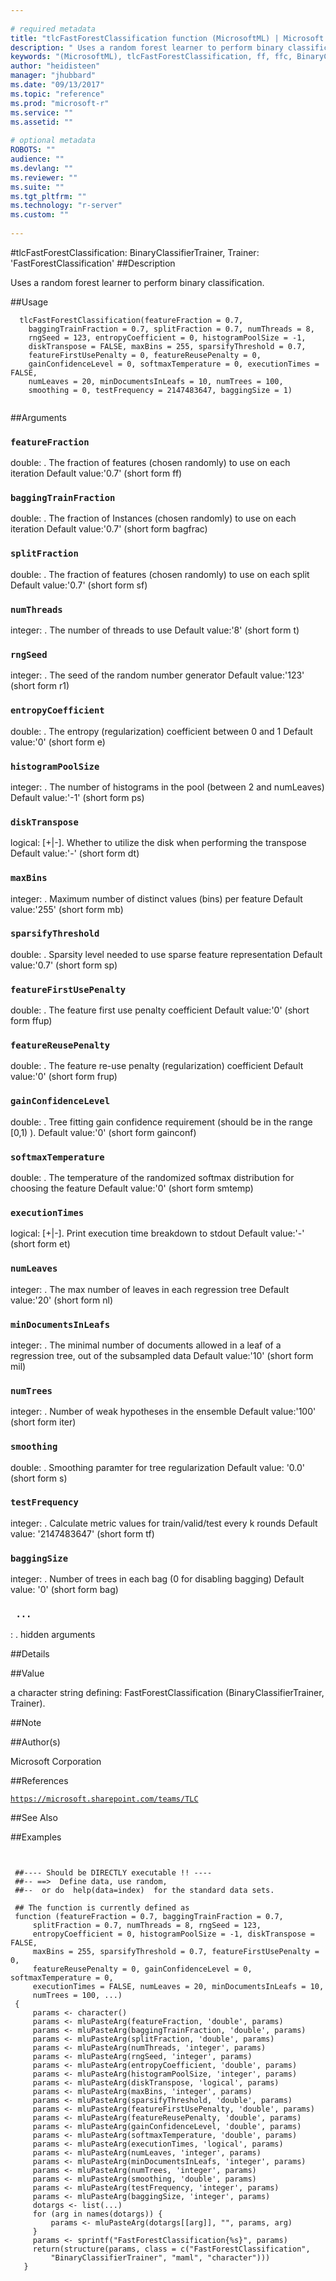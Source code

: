 ```yaml
--- 
 
# required metadata 
title: "tlcFastForestClassification function (MicrosoftML) | Microsoft Docs" 
description: " Uses a random forest learner to perform binary classification. " 
keywords: "(MicrosoftML), tlcFastForestClassification, ff, ffc, BinaryClassifierTrainer, Trainer" 
author: "heidisteen" 
manager: "jhubbard" 
ms.date: "09/13/2017" 
ms.topic: "reference" 
ms.prod: "microsoft-r" 
ms.service: "" 
ms.assetid: "" 
 
# optional metadata 
ROBOTS: "" 
audience: "" 
ms.devlang: "" 
ms.reviewer: "" 
ms.suite: "" 
ms.tgt_pltfrm: "" 
ms.technology: "r-server" 
ms.custom: "" 
 
--- 
```

 
 
 
 
 
 
 #tlcFastForestClassification: BinaryClassifierTrainer, Trainer: 'FastForestClassification' 
 ##Description
 
Uses a random forest learner to perform binary classification.
 
 
 ##Usage

```   
  tlcFastForestClassification(featureFraction = 0.7,
    baggingTrainFraction = 0.7, splitFraction = 0.7, numThreads = 8,
    rngSeed = 123, entropyCoefficient = 0, histogramPoolSize = -1,
    diskTranspose = FALSE, maxBins = 255, sparsifyThreshold = 0.7,
    featureFirstUsePenalty = 0, featureReusePenalty = 0,
    gainConfidenceLevel = 0, softmaxTemperature = 0, executionTimes = FALSE,
    numLeaves = 20, minDocumentsInLeafs = 10, numTrees = 100,
    smoothing = 0, testFrequency = 2147483647, baggingSize = 1)
 
```
 
 ##Arguments

   
  
 ### `featureFraction`
 double: <float>. The fraction of features (chosen randomly) to use on each iteration Default value:'0.7' (short form ff) 
  
  
  
 ### `baggingTrainFraction`
 double: <float>. The fraction of Instances (chosen randomly) to use on each iteration Default value:'0.7' (short form bagfrac) 
  
  
  
 ### `splitFraction`
 double: <float>. The fraction of features (chosen randomly) to use on each split Default value:'0.7' (short form sf) 
  
  
  
 ### `numThreads`
 integer: <int>. The number of threads to use Default value:'8' (short form t) 
  
  
  
 ### `rngSeed`
 integer: <int>. The seed of the random number generator Default value:'123' (short form r1) 
  
  
  
 ### `entropyCoefficient`
 double: <float>. The entropy (regularization) coefficient between 0 and 1 Default value:'0' (short form e) 
  
  
  
 ### `histogramPoolSize`
 integer: <int>. The number of histograms in the pool (between 2 and numLeaves) Default value:'-1' (short form ps) 
  
  
  
 ### `diskTranspose`
 logical: [+|-]. Whether to utilize the disk when performing the transpose Default value:'-' (short form dt) 
  
  
  
 ### `maxBins`
 integer: <int>. Maximum number of distinct values (bins) per feature Default value:'255' (short form mb) 
  
  
  
 ### `sparsifyThreshold`
 double: <float>. Sparsity level needed to use sparse feature representation Default value:'0.7' (short form sp) 
  
  
  
 ### `featureFirstUsePenalty`
 double: <float>. The feature first use penalty coefficient Default value:'0' (short form ffup) 
  
  
  
 ### `featureReusePenalty`
 double: <float>. The feature re-use penalty (regularization) coefficient Default value:'0' (short form frup) 
  
  
  
 ### `gainConfidenceLevel`
 double: <float>. Tree fitting gain confidence requirement (should be in the range [0,1) ). Default value:'0' (short form gainconf) 
  
  
  
 ### `softmaxTemperature`
 double: <float>. The temperature of the randomized softmax distribution for choosing the feature Default value:'0' (short form smtemp) 
  
  
  
 ### `executionTimes`
 logical: [+|-]. Print execution time breakdown to stdout Default value:'-' (short form et) 
  
  
  
 ### `numLeaves`
 integer: <int>. The max number of leaves in each regression tree Default value:'20' (short form nl) 
  
  
  
 ### `minDocumentsInLeafs`
 integer: <int>. The minimal number of documents allowed in a leaf of a regression tree, out of the subsampled data Default value:'10' (short form mil) 
  
  
  
 ### `numTrees`
 integer: <int>. Number of weak hypotheses in the ensemble Default value:'100' (short form iter) 
  
  
  
 ### `smoothing`
 double: <float>. Smoothing paramter for tree regularization Default value: '0.0' (short form s) 
  
  
  
 ### `testFrequency`
 integer: <int>. Calculate metric values for train/valid/test  every k rounds Default value: '2147483647' (short form tf) 
  
  
  
 ### `baggingSize`
 integer: <int>. Number of trees in each bag (0 for disabling bagging) Default value: '0' (short form bag) 
  
  
  
 ### ` ...`
 : . hidden arguments 
  
 
 
 ##Details
 

 
 
 ##Value
 
a character string defining: FastForestClassification
(BinaryClassifierTrainer, Trainer).
 
 ##Note
 

 
 
 ##Author(s)
 
Microsoft Corporation
 
 
 ##References
 
[`https://microsoft.sharepoint.com/teams/TLC`](https://microsoft.sharepoint.com/teams/TLC)

 
 
 ##See Also
 

   
 ##Examples

 ```
   
  
  ##---- Should be DIRECTLY executable !! ----
  ##-- ==>  Define data, use random,
  ##--	or do  help(data=index)  for the standard data sets.
  
  ## The function is currently defined as
  function (featureFraction = 0.7, baggingTrainFraction = 0.7, 
      splitFraction = 0.7, numThreads = 8, rngSeed = 123,
      entropyCoefficient = 0, histogramPoolSize = -1, diskTranspose = FALSE, 
      maxBins = 255, sparsifyThreshold = 0.7, featureFirstUsePenalty = 0, 
      featureReusePenalty = 0, gainConfidenceLevel = 0, softmaxTemperature = 0, 
      executionTimes = FALSE, numLeaves = 20, minDocumentsInLeafs = 10, 
      numTrees = 100, ...) 
  {
      params <- character()
      params <- mluPasteArg(featureFraction, 'double', params)
      params <- mluPasteArg(baggingTrainFraction, 'double', params)
      params <- mluPasteArg(splitFraction, 'double', params)
      params <- mluPasteArg(numThreads, 'integer', params)
      params <- mluPasteArg(rngSeed, 'integer', params)
      params <- mluPasteArg(entropyCoefficient, 'double', params)
      params <- mluPasteArg(histogramPoolSize, 'integer', params)
      params <- mluPasteArg(diskTranspose, 'logical', params)
      params <- mluPasteArg(maxBins, 'integer', params)
      params <- mluPasteArg(sparsifyThreshold, 'double', params)
      params <- mluPasteArg(featureFirstUsePenalty, 'double', params)
      params <- mluPasteArg(featureReusePenalty, 'double', params)
      params <- mluPasteArg(gainConfidenceLevel, 'double', params)
      params <- mluPasteArg(softmaxTemperature, 'double', params)
      params <- mluPasteArg(executionTimes, 'logical', params)
      params <- mluPasteArg(numLeaves, 'integer', params)
      params <- mluPasteArg(minDocumentsInLeafs, 'integer', params)
      params <- mluPasteArg(numTrees, 'integer', params)
      params <- mluPasteArg(smoothing, 'double', params)
      params <- mluPasteArg(testFrequency, 'integer', params)
      params <- mluPasteArg(baggingSize, 'integer', params)
      dotargs <- list(...)
      for (arg in names(dotargs)) {
          params <- mluPasteArg(dotargs[[arg]], "", params, arg)
      }
      params <- sprintf("FastForestClassification{%s}", params)
      return(structure(params, class = c("FastForestClassification", 
          "BinaryClassifierTrainer", "maml", "character")))
    }
  
 
```
 
 
 
 
